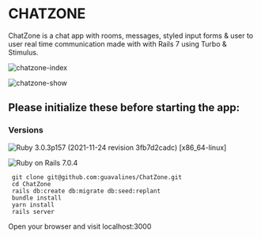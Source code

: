 # CHATZONE

ChatZone is a chat app with rooms, messages, styled input forms & user to user real time communication made with with Rails 7 using Turbo & Stimulus.

![chatzone-index](https://user-images.githubusercontent.com/100665876/213108626-55c1a6df-4873-4292-a8b8-3a7e6bd5c819.jpeg)

![chatzone-show](https://user-images.githubusercontent.com/100665876/213108710-52950b17-9929-42e2-8e43-5137eb01ef26.jpeg)



## Please initialize these before starting the app:

### Versions


![Ruby](https://img.shields.io/badge/Ruby-CC342D?style=for-the-badge&logo=ruby&logoColor=white) 3.0.3p157 (2021-11-24 revision 3fb7d2cadc) [x86_64-linux]

![Ruby on Rails](https://img.shields.io/badge/Ruby_on_Rails-CC0000?style=for-the-badge&logo=ruby-on-rails&logoColor=white) 7.0.4

```
 git clone git@github.com:guavalines/ChatZone.git
 cd ChatZone
 rails db:create db:migrate db:seed:replant
 bundle install
 yarn install
 rails server
 ```
 
 Open your browser and visit localhost:3000
